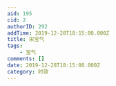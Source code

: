 ```yaml
---
aid: 195
cid: 2
authorID: 292
addTime: 2019-12-28T18:15:00.000Z
title: 宋宝气
tags:
    - 宝气
comments: []
date: 2019-12-28T18:15:00.000Z
category: 时政
---
```



